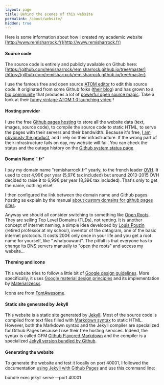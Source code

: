 ```yaml
---
layout: page
title: Behind the scenes of this website
permalink: /about/website/
hidden: true
---
```


Here is some information about how I created my academic website [http://www.remisharrock.fr](http://www.remisharrock.fr)

#### Source code
The source code is entirely and publicly available on Github here: [https://github.com/remisharrock/remisharrock.github.io/tree/master](https://github.com/remisharrock/remisharrock.github.io/tree/master)

I use the famous free and open source [ATOM editor](https://atom.io/) to edit this source code. It originated from some Github folks ([their blog](http://blog.atom.io/)) and has grown to a [big community](https://discuss.atom.io/) that produces a lot of [powerful open source magic](https://github.com/atom). Take a look at their [funny vintage ATOM 1.0 launching video](https://www.youtube.com/watch?v=Y7aEiVwBAdk) !

#### Hosting provider
I use the free [Github pages hosting](https://pages.github.com/) to store all the website data (text, images, source code), to compile the source code to static HTML, to serve the pages with their servers and their bandwidth. Because it's free, [I am obviously the product](https://www.quora.com/Who-originally-suggested-that-if-youre-not-paying-for-the-product-you-are-the-product), and I rely on their infrastructure. If the wrong part of their infrastructure fails on day, my website will fail. You can check the status and the outage history on the [Github system status page](https://status.github.com/).

#### Domain Name ".fr"
I pay my domain name "remisharrock.fr" yearly, to the french leader [OVH](https://www.ovh.com/).
It used to cost 4,99€ per year (5,97€ tax included) but around 2013-2015 OVH decided to raise it to 6,99€ per year (8,39€ tax included). That's only to get the name, nothing else!

I then configured the link between the domain name and Github pages hosting as explain by the manual [about custom domains for github pages sites](https://help.github.com/articles/about-custom-domains-for-github-pages-sites/).

Anyway we should all consider switching to something like [Open Roots](http://www.open-root.eu/).
They are selling Top Level Domains (TLDs), not renting. It is another concept of internet naming, a simple idea developed by [Louis Pouzin](https://en.wikipedia.org/wiki/Louis_Pouzin) (retired professor at my school), inventor of the datagram, one of the basic internet protocols.
It costs 200€ only once in your life and you get a root name for yourself, like ".whatyouwant". The pitfall is that everyone has to change its DNS servers manually to "open the roots" and access my website...

#### Theming and icons
This website tries to follow a little bit of [Google design guidelines](https://design.google.com/). More specifically, it uses [Google material design principles](https://www.google.com/design/spec/material-design/introduction.html) and its implementation by [Materializecss](http://materializecss.com/).

Icons are from [FontAwesome](https://fortawesome.github.io/Font-Awesome/).

#### Static site generated by Jekyll
This website is a static site generated by [Jekyll](http://http://jekyllrb.com/). Most of the source code is compiled from text files filled with [Markdown syntax](https://en.wikipedia.org/wiki/Markdown) to static HTML. However, both the Markdown syntax and the Jekyll compiler are specialized for Github Pages because I use their free hosting services. Indeed, the syntax is called GFM [Github Flavored Markdown](https://help.github.com/articles/github-flavored-markdown/) and the compiler is a specialized [Jekyll version bundled by Github](https://github.com/github/pages-gem).

#### Generating the website

To generate the website and test it locally on port 40001, I followed the documentation [using Jekyll with Github Pages](https://help.github.com/articles/using-jekyll-with-pages/) and use this command line:

bundle exec jekyll serve --port 40001
